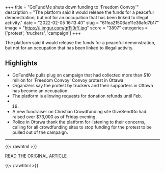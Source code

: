 +++
title = "GoFundMe shuts down funding to 'Freedom Convoy'"
description = "The platform said it would release the funds for a peaceful demonstration, but not for an occupation that has been linked to illegal activity."
date = "2022-02-05 16:13:40"
slug = "61fea21506ae11e36afd7b17"
image = "https://i.imgur.com/gfFj9rY.jpg"
score = "3897"
categories = ['protest', 'truckers', 'campaign']
+++

The platform said it would release the funds for a peaceful demonstration, but not for an occupation that has been linked to illegal activity.

## Highlights

- GoFundMe pulls plug on campaign that had collected more than $10 million for 'Freedom Convoy' Convoy protest in Ottawa.
- Organizers say the protest by truckers and their supporters in Ottawa has become an occupation.
- The platform is allowing requests for donation refunds until Feb.
- 19.
- A new fundraiser on Christian Crowdfunding site GiveSendGo had raised over $73,000 as of Friday evening.
- Police in Ottawa thank the platform for listening to their concerns, calling for all crowdfunding sites to stop funding for the protest to be pulled out of the campaign.

---

{{< rawhtml >}}
  <p class="article-category">
    <a target="_blank" href="https://www.thestar.com/news/canada/2022/02/04/gofundme-closes-freedom-convoy-fundraiser-after-reports-from-police.html">READ THE ORIGINAL ARTICLE</a>
  </p>
{{< /rawhtml >}}
